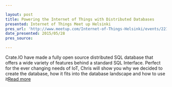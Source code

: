 ```yaml
---

layout: post
title: Powering the Internet of Things with Distributed Databases
presented: Internet of Things Meet up Helsinki
pres_url: 'http://www.meetup.com/Internet-of-Things-Helsinki/events/221317511/'
date_presented: 2015/05/28
pres_source:

---
```


 
Crate.IO have made a fully open source distributed SQL database that offers a wide variety of features behind a standard SQL Interface. Perfect for the ever changing needs of IoT, Chris will show you why we decided to create the database, how it fits into the database landscape and how to use it[Read more](http://www.meetup.com/Internet-of-Things-Helsinki/events/221317511/)